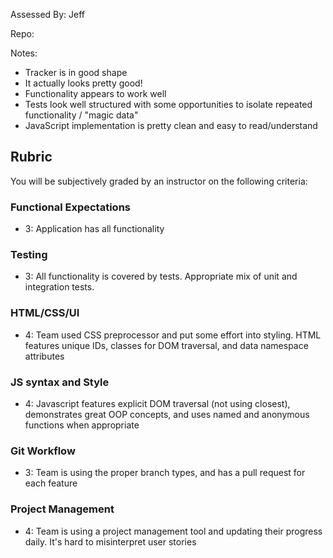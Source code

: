 Assessed By: Jeff

Repo:

Notes:

* Tracker is in good shape
* It actually looks pretty good!
* Functionality appears to work well
* Tests look well structured with some opportunities to isolate repeated functionality / "magic data"
* JavaScript implementation is pretty clean and easy to read/understand

## Rubric

You will be subjectively graded by an instructor on the following criteria:

### Functional Expectations

- 3: Application has all functionality

### Testing

- 3: All functionality is covered by tests. Appropriate mix of unit and integration tests.

### HTML/CSS/UI

- 4: Team used CSS preprocessor and put some effort into styling. HTML features unique IDs, classes for DOM traversal, and data namespace attributes

### JS syntax and Style

- 4: Javascript features explicit DOM traversal (not using closest), demonstrates great OOP concepts, and uses named and anonymous functions when appropriate

### Git Workflow

- 3: Team is using the proper branch types, and has a pull request for each feature

### Project Management

- 4: Team is using a project management tool and updating their progress daily. It's hard to misinterpret user stories
